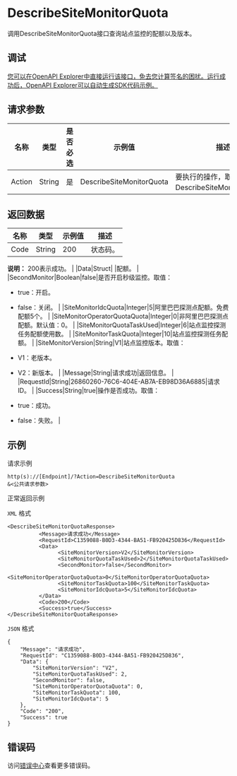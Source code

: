 # DescribeSiteMonitorQuota

调用DescribeSiteMonitorQuota接口查询站点监控的配额以及版本。

## 调试

[您可以在OpenAPI Explorer中直接运行该接口，免去您计算签名的困扰。运行成功后，OpenAPI Explorer可以自动生成SDK代码示例。](https://api.aliyun.com/#product=Cms&api=DescribeSiteMonitorQuota&type=RPC&version=2019-01-01)

## 请求参数

|名称|类型|是否必选|示例值|描述|
|--|--|----|---|--|
|Action|String|是|DescribeSiteMonitorQuota|要执行的操作，取值：DescribeSiteMonitorQuota。 |

## 返回数据

|名称|类型|示例值|描述|
|--|--|---|--|
|Code|String|200|状态码。

 **说明：** 200表示成功。 |
|Data|Struct| |配额。 |
|SecondMonitor|Boolean|false|是否开启秒级监控。取值：

 -   true：开启。
-   false：关闭。 |
|SiteMonitorIdcQuota|Integer|5|阿里巴巴探测点配额。免费配额5个。 |
|SiteMonitorOperatorQuotaQuota|Integer|0|非阿里巴巴探测点配额。默认值：0。 |
|SiteMonitorQuotaTaskUsed|Integer|6|站点监控探测任务配额使用数。 |
|SiteMonitorTaskQuota|Integer|10|站点监控探测任务配额。 |
|SiteMonitorVersion|String|V1|站点监控版本。取值：

 -   V1：老版本。
-   V2：新版本。 |
|Message|String|请求成功|返回信息。 |
|RequestId|String|26860260-76C6-404E-AB7A-EB98D36A6885|请求ID。 |
|Success|String|true|操作是否成功。取值：

 -   true：成功。
-   false：失败。 |

## 示例

请求示例

```
http(s)://[Endpoint]/?Action=DescribeSiteMonitorQuota
&<公共请求参数>
```

正常返回示例

`XML` 格式

```
<DescribeSiteMonitorQuotaResponse>
		  <Message>请求成功</Message>
		  <RequestId>C1359088-B0D3-4344-BA51-FB920425D836</RequestId>
		  <Data>
			    <SiteMonitorVersion>V2</SiteMonitorVersion>
			    <SiteMonitorQuotaTaskUsed>2</SiteMonitorQuotaTaskUsed>
			    <SecondMonitor>false</SecondMonitor>
			    <SiteMonitorOperatorQuotaQuota>0</SiteMonitorOperatorQuotaQuota>
			    <SiteMonitorTaskQuota>100</SiteMonitorTaskQuota>
			    <SiteMonitorIdcQuota>5</SiteMonitorIdcQuota>
		  </Data>
		  <Code>200</Code>
		  <Success>true</Success>
</DescribeSiteMonitorQuotaResponse>
```

`JSON` 格式

```
{
	"Message": "请求成功",
	"RequestId": "C1359088-B0D3-4344-BA51-FB920425D836",
	"Data": {
		"SiteMonitorVersion": "V2",
		"SiteMonitorQuotaTaskUsed": 2,
		"SecondMonitor": false,
		"SiteMonitorOperatorQuotaQuota": 0,
		"SiteMonitorTaskQuota": 100,
		"SiteMonitorIdcQuota": 5
	},
	"Code": "200",
	"Success": true
}
```

## 错误码

访问[错误中心](https://error-center.alibabacloud.com/status/product/Cms)查看更多错误码。

